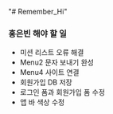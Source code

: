 "# Remember_Hi" 

### 홍은빈 해야 할 일
  - 미션 리스트 오류 해결
  - Menu2 문자 보내기 완성
  - Menu4 사이트 연결
  - 회원가입 DB 저장
  - 로그인 폼과 회원가입 폼 수정
  - 앱 바 색상 수정

